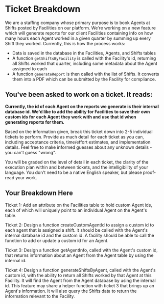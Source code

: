 # Ticket Breakdown
We are a staffing company whose primary purpose is to book Agents at Shifts posted by Facilities on our platform. We're working on a new feature which will generate reports for our client Facilities containing info on how many hours each Agent worked in a given quarter by summing up every Shift they worked. Currently, this is how the process works:

- Data is saved in the database in the Facilities, Agents, and Shifts tables
- A function `getShiftsByFacility` is called with the Facility's id, returning all Shifts worked that quarter, including some metadata about the Agent assigned to each
- A function `generateReport` is then called with the list of Shifts. It converts them into a PDF which can be submitted by the Facility for compliance.

## You've been asked to work on a ticket. It reads:

**Currently, the id of each Agent on the reports we generate is their internal database id. We'd like to add the ability for Facilities to save their own custom ids for each Agent they work with and use that id when generating reports for them.**


Based on the information given, break this ticket down into 2-5 individual tickets to perform. Provide as much detail for each ticket as you can, including acceptance criteria, time/effort estimates, and implementation details. Feel free to make informed guesses about any unknown details - you can't guess "wrong".


You will be graded on the level of detail in each ticket, the clarity of the execution plan within and between tickets, and the intelligibility of your language. You don't need to be a native English speaker, but please proof-read your work.

## Your Breakdown Here

Ticket 1:
Add an attribute on the Facilities table to hold custom Agent ids, each of which will uniquely point to an individual Agent on the Agent's table.

Ticket 2: 
Design a function createCustomAgentId to assign a custom id to each agent that is assigned a shift. It should be called with the Agent's internal database id and the custom id. A facility should be able to call the function to add or update a custom id for an Agent.

Ticket 3: 
Design a function getAgentInfo, called with the Agent's custom id, that returns information about an Agent from the Agent table by using the internal id. 

Ticket 4: 
Design a function generateShiftsByAgent, called with the Agent's custom id, with the ability to return all Shifts worked by that Agent at this Facility. It will find the Agent from the Agent database by using the internal id. This feature may share a helper function with ticket 3 that brings up an Agent's information. It will also query the Shifts data to return the information relevant to the Facility.